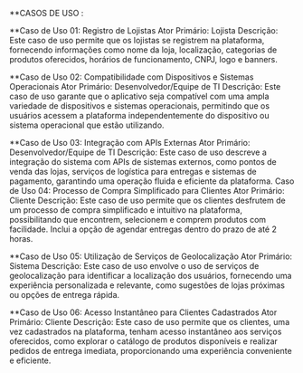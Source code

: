 **CASOS DE USO :



**Caso de Uso 01: Registro de Lojistas
Ator Primário: Lojista
Descrição: Este caso de uso permite que os lojistas se registrem na plataforma, fornecendo informações como nome da loja, localização, categorias de produtos oferecidos, horários de funcionamento, CNPJ, logo e banners.

**Caso de Uso 02: Compatibilidade com Dispositivos e Sistemas Operacionais
Ator Primário: Desenvolvedor/Equipe de TI
Descrição: Este caso de uso garante que o aplicativo seja compatível com uma ampla variedade de dispositivos e sistemas operacionais, permitindo que os usuários acessem a plataforma independentemente do dispositivo ou sistema operacional que estão utilizando.

**Caso de Uso 03: Integração com APIs Externas
Ator Primário: Desenvolvedor/Equipe de TI
Descrição: Este caso de uso descreve a integração do sistema com APIs de sistemas externos, como pontos de venda das lojas, serviços de logística para entregas e sistemas de pagamento, garantindo uma operação fluida e eficiente da plataforma.
Caso de Uso 04: Processo de Compra Simplificado para Clientes
Ator Primário: Cliente
Descrição: Este caso de uso permite que os clientes desfrutem de um processo de compra simplificado e intuitivo na plataforma, possibilitando que encontrem, selecionem e comprem produtos com facilidade. Inclui a opção de agendar entregas dentro do prazo de até 2 horas.

**Caso de Uso 05: Utilização de Serviços de Geolocalização
Ator Primário: Sistema
Descrição: Este caso de uso envolve o uso de serviços de geolocalização para identificar a localização dos usuários, fornecendo uma experiência personalizada e relevante, como sugestões de lojas próximas ou opções de entrega rápida.

**Caso de Uso 06: Acesso Instantâneo para Clientes Cadastrados
Ator Primário: Cliente
Descrição: Este caso de uso permite que os clientes, uma vez cadastrados na plataforma, tenham acesso instantâneo aos serviços oferecidos, como explorar o catálogo de produtos disponíveis e realizar pedidos de entrega imediata, proporcionando uma experiência conveniente e eficiente.
